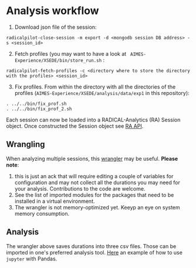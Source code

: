 # Analysis workflow

1. Download json file of the session:
  ```
  radicalpilot-close-session -m export -d <mongodb session DB address> -s <session_id>
  ```
2. Fetch profiles (you may want to have a look at ` AIMES-Experience/XSEDE/bin/store_run.sh` :
  ```
  radicalpilot-fetch-profiles -c <directory where to store the directory with the profiles> <session_id>
  ```
3. Fix profiles. From within the directory with all the directories of the profiles (`AIMES-Experience/XSEDE/analysis/data/exp1` in this repository):
  ```
  . ../../bin/fix_prof.sh
  . ../../bin/fix_prof_2.sh
  ```

Each session can now be loaded into a RADICAL-Analytics (RA) Session object. Once constructed the Session object see [RA API](https://github.com/radical-cybertools/radical.analytics/blob/master/docs/source/apidoc.rst).

## Wrangling

When analyzing multiple sessions, this [wrangler](https://github.com/radical-experiments/AIMES-Experience/blob/master/XSEDE/analysis/bin/wranglermp.py) may be useful. **Please note**:

1. this is just an ack that will require editing a couple of variables for configuration and may not collect all the durations you may need for your analysis. Contributions to the code are welcome.
2. See the list of imported modules for the packages that need to be installed in a virtual environment.
3. The wrangler is not memory-optimized yet. Keeyp an eye on system memory consumption.

## Analysis

The wrangler above saves durations into three csv files. Those can be imported in one's preferred analysis tool. [Here](https://github.com/radical-experiments/AIMES-Experience/blob/master/XSEDE/analysis/xsede_characterization.ipynb) an example of how to use `jupyter` with Pandas.
